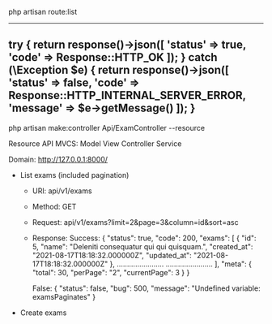 <!------------------- API ------------------>

php artisan route:list

-------------------------
try {
    return response()->json([
        'status'    => true,
        'code'  => Response::HTTP_OK
    ]);
} catch (\Exception $e) {
    return response()->json([
        'status'    => false,
        'code'   => Response::HTTP_INTERNAL_SERVER_ERROR,
        'message'   => $e->getMessage()
    ]);
}
-------------------------

<!-- Controller Resource -->
php artisan make:controller Api/ExamController --resource

Resource API
MVCS: Model View Controller Service

Domain: http://127.0.0.1:8000/

- List exams (included pagination)
    * URl: api/v1/exams
    * Method: GET
    * Request: api/v1/exams?limit=2&page=3&column=id&sort=asc
    * Response:
        Success:
            {
                "status": true,
                "code": 200,
                "exams": [
                    {
                        "id": 5,
                        "name": "Deleniti consequatur qui qui quisquam.",
                        "created_at": "2021-08-17T18:18:32.000000Z",
                        "updated_at": "2021-08-17T18:18:32.000000Z"
                    },
                    .......................
                    .......................
                ],
                "meta": {
                    "total": 30,
                    "perPage": "2",
                    "currentPage": 3
                }
            }

        False:
            {
                "status": false,
                "bug": 500,
                "message": "Undefined variable: examsPaginates"
            }

- Create exams
